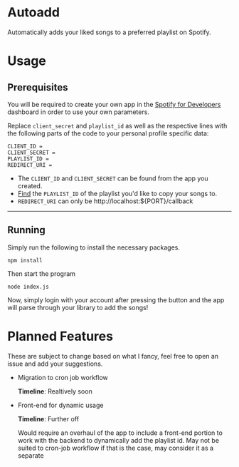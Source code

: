# Autoadd

Automatically adds your liked songs to a preferred playlist on Spotify.

# Usage

## Prerequisites

You will be required to create your own app in the [Spotify for Developers](https://developer.spotify.com/) dashboard in order to use your own parameters.

Replace `client_secret` and `playlist_id` as well as the respective lines with the following parts of the code to your personal profile specific data:

```
CLIENT_ID =
CLIENT_SECRET =
PLAYLIST_ID =
REDIRECT_URI =
```

- The `CLIENT_ID` and `CLIENT_SECRET` can be found from the app you created.
- [Find](https://clients.caster.fm/knowledgebase/110/How-to-find-Spotify-playlist-ID.html) the `PLAYLIST_ID` of the playlist you'd like to copy your songs to.
- `REDIRECT_URI` can only be http://localhost:${PORT}/callback

---

## Running

Simply run the following to install the necessary packages.

```
npm install
```

Then start the program

```
node index.js
```

Now, simply login with your account after pressing the button and the app will parse through your library to add the songs!

# Planned Features

These are subject to change based on what I fancy, feel free to open an issue and add your suggestions.

- Migration to cron job workflow

  **Timeline**: Realtively soon

- Front-end for dynamic usage

  **Timeline**: Further off

  Would require an overhaul of the app to include a front-end portion to work with the backend to dynamically add the playlist id. May not be suited to cron-job workflow if that is the case, may consider it as a separate
